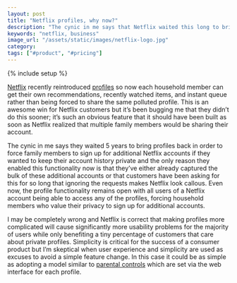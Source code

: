 ```yaml
---
layout: post
title: "Netflix profiles, why now?"
description: "The cynic in me says that Netflix waited this long to bring profiles back in order to get more people to stop sharing accounts in order to make their history private."
keywords: "netflix, business"
image_url: "/assets/static/images/netflix-logo.jpg"
category:
tags: ["#product", "#pricing"]
---
```

{% include setup %}

<amp-img src="{{ IMG_PATH }}netflix-logo.jpg" alt="Netflix Logo" style="float:right;"  width="200" height="200" layout="responsive"></amp-img>

<p>
<a href="http://netflix.com/" target="_blank">Netflix</a> recently reintroduced <a href="http://blog.netflix.com/2013/08/make-netflix-your-own-with-profiles.html" target="_blank">profiles</a> so now each household member can get their own recommendations, recently watched items, and instant queue rather than being forced to share the same polluted profile. This is an awesome win for Netflix customers but it’s been bugging me that they didn’t do this sooner; it’s such an obvious feature that it should have been built as soon as Netflix realized that multiple family members would be sharing their account.
</p>

The cynic in me says they waited 5 years to bring profiles back in order to force family members to sign up for additional Netflix accounts if they wanted to keep their account history private and the only reason they enabled this functionality now is that they’ve either already captured the bulk of these additional accounts or that customers have been asking for this for so long that ignoring the requests makes Netflix look callous. Even now, the profile functionality remains open with all users of a Netflix account being able to access any of the profiles, forcing household members who value their privacy to sign up for additional accounts.

I may be completely wrong and Netflix is correct that making profiles more complicated will cause significantly more usability problems for the majority of users while only benefiting a tiny percentage of customers that care about private profiles. Simplicity is critical for the success of a consumer product but I’m skeptical when user experience and simplicity are used as excuses to avoid a simple feature change. In this case it could be as simple as adopting a model similar to <a href="https://help.netflix.com/article/en/node/10421" target="_blank">parental controls</a> which are set via the web interface for each profile.